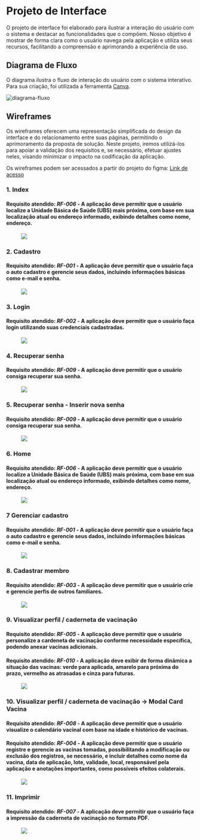 # Projeto de Interface

O projeto de interface foi elaborado para ilustrar a interação do usuário com o sistema e destacar as funcionalidades que o compõem. Nosso objetivo é mostrar de forma clara como o usuário navega pela aplicação e utiliza seus recursos, facilitando a compreensão e aprimorando a experiência de uso.

## Diagrama de Fluxo

O diagrama ilustra o fluxo de interação do usuário com o sistema interativo. Para sua criação, foi utilizada a
ferramenta [Canva](https://www.canva.com/).

![diagrama-fluxo](https://github.com/user-attachments/assets/1c39d2e9-3d0c-44de-b030-4d9a728a6c36)

## Wireframes

Os wireframes oferecem uma representação simplificada do design da interface e do relacionamento entre suas páginas,
permitindo o aprimoramento da proposta de solução. Neste projeto, iremos utilizá-los para apoiar a validação dos
requisitos e, se necessário, efetuar ajustes neles, visando minimizar o impacto na codificação da aplicação.

Os wireframes podem ser acessados a partir do projeto do
figma: [Link de acesso](https://www.figma.com/design/84aAhC1Nlt1wAR1uK46fce/Imuniti?m=auto&t=F0m3qbomc9C6hoJb-1)

### 1. Index

#### Requisito atendido: *RF-006* - A aplicação deve permitir que o usuário localize a Unidade Básica de Saúde (UBS) mais próxima, com base em sua localização atual ou endereço informado, exibindo detalhes como nome, endereço.

<figure> 
  <img src="/docs/img/Wireframe_Index.png">
</figure>

### 2. Cadastro

#### Requisito atendido: *RF-001* - A aplicação deve permitir que o usuário faça o auto cadastro e gerencie seus dados, incluindo informações básicas como e-mail e senha.

<figure> 
  <img src="/docs/img/Wireframe_Cadastro.png">
</figure>

### 3. Login

#### Requisito atendido: *RF-002* - A aplicação deve permitir que o usuário faça login utilizando suas credenciais cadastradas.

<figure> 
  <img src="/docs/img/Wireframe_Login.png">
</figure>

### 4. Recuperar senha

#### Requisito atendido: *RF-009* - A aplicação deve permitir que o usuário consiga recuperar sua senha.

<figure> 
  <img src="/docs/img/Wireframe_Recuperar_Senha.png">
</figure>

### 5. Recuperar senha - Inserir nova senha

#### Requisito atendido: *RF-009* - A aplicação deve permitir que o usuário consiga recuperar sua senha.

<figure> 
  <img src="/docs/img/Wireframe_Recuperar_Senha_Nova_Senha.png">
</figure>

### 6. Home

#### Requisito atendido: *RF-006* - A aplicação deve permitir que o usuário localize a Unidade Básica de Saúde (UBS) mais próxima, com base em sua localização atual ou endereço informado, exibindo detalhes como nome, endereço.

<figure> 
  <img src="/docs/img/Wireframe_Home.png">
</figure>

### 7 Gerenciar cadastro

#### Requisito atendido: *RF-001* - A aplicação deve permitir que o usuário faça o auto cadastro e gerencie seus dados, incluindo informações básicas como e-mail e senha.

<figure> 
  <img src="/docs/img/Wireframe_Gerenciar_Cadastro.png">
</figure>

### 8. Cadastrar membro

#### Requisito atendido: *RF-003* - A aplicação deve permitir que o usuário crie e gerencie perfis de outros familiares.


<figure> 
  <img src="/docs/img/Wireframe_Cadastro_Membro.png">
</figure>

### 9. Visualizar perfil / caderneta de vacinação

#### Requisito atendido: *RF-005* - A aplicação deve permitir que o usuário personalize a cardeneta de vacinação conforme necessidade específica, podendo anexar vacinas adicionais.

#### Requisito atendido: *RF-010* - A aplicação deve exibir de forma dinâmica a situação das vacinas: verde para aplicada, amarelo para próxima do prazo, vermelho as atrasadas e cinza para futuras.

<figure> 
  <img src="/docs/img/Wireframe_Perfil.png">
</figure>

### 10. Visualizar perfil / caderneta de vacinação -> Modal Card Vacina

#### Requisito atendido: *RF-008* - A aplicação deve permitir que o usuário visualize o calendário vacinal com base na idade e histórico de vacinas.

#### Requisito atendido: *RF-004* - A aplicação deve permitir que o usuário registre e gerencie as vacinas tomadas, possibilitando a modificação ou exclusão dos registros, se necessário, e incluir detalhes como nome da vacina, data de aplicação, lote, validade, local, responsável pela aplicação e anotações importantes, como possíveis efeitos colaterais.

<figure> 
  <img src="/docs/img/Wireframe_Perfil_Modal_Card_Vacina.png">
</figure>

### 11. Imprimir

#### Requisito atendido: *RF-007* - A aplicação deve permitir que o usuário faça a impressão da caderneta de vacinação no formato PDF.

<figure> 
  <img src="/docs/img/Wireframe_Imprimir.png">
</figure>
